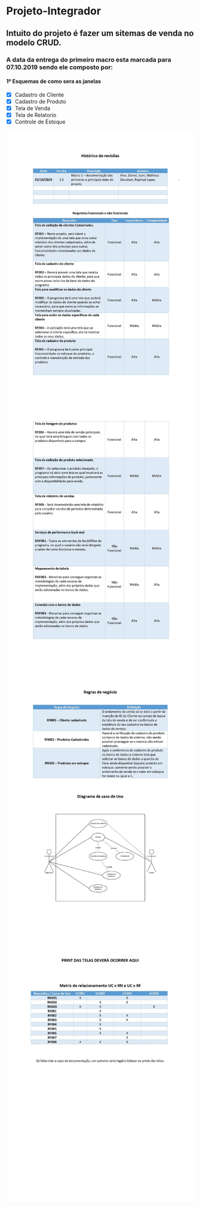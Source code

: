 # Projeto-Integrador

## Intuito do projeto é fazer um sitemas de venda no modelo CRUD. 

### A data da entrega do primeiro macro esta marcada para 07.10.2019 sendo ele composto por:

#### 1º Esquemas de como sera as janelas
-[x] Cadastro de Cliente
-[x] Cadastro de Produto
-[x] Tela de Venda
-[x] Tela de Relatorio
-[x] Controle de Estoque

![](Documentação/Documentação_1.jpg)
![](Documentação/Documentação_2.jpg)
![](Documentação/Documentação_3.jpg)
![](Documentação/Documentação_4.jpg)
